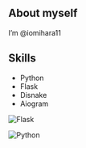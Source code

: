 ## About myself
I’m @iomihara11

## Skills
- Python
- Flask
- Disnake
- Aiogram

![Flask](https://img.shields.io/badge/Flask-000000?style=flat&logo=flask&logoColor=white)

![Python](https://img.shields.io/badge/Python-3776AB?style=flat&logo=python&logoColor=white)
